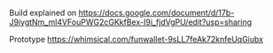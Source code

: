 Build explained on 
https://docs.google.com/document/d/17b-J9iygtNm_ml4VFouPWG2cGKkfBex-I9i_fjdVgPU/edit?usp=sharing

Prototype 
https://whimsical.com/funwallet-9sLL7feAk72knfeUqGiubx
